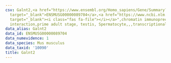 ```yaml
---
csv: Galnt2,<a href="https://www.ensembl.org/Homo_sapiens/Gene/Summary?db=core;g=ENSMUSG00000089704"
  target="_blank">ENSMUSG00000089704</a>,<a href="https://www.ncbi.nlm.nih.gov/pubmed/25450459"
  target="_blank"><i class="fas fa-file"></i></a>",chromatin immunoprecipitation assay,direct
  interaction,prime adult stage, testis, Spermatocyte,,,transcriptional regulation,
data_alias: Galnt2
data_id: ENSMUSG00000089704
data_numevidence: 1
data_species: Mus musculus
data_taxid: '10090'
title: Galnt2
---
```

